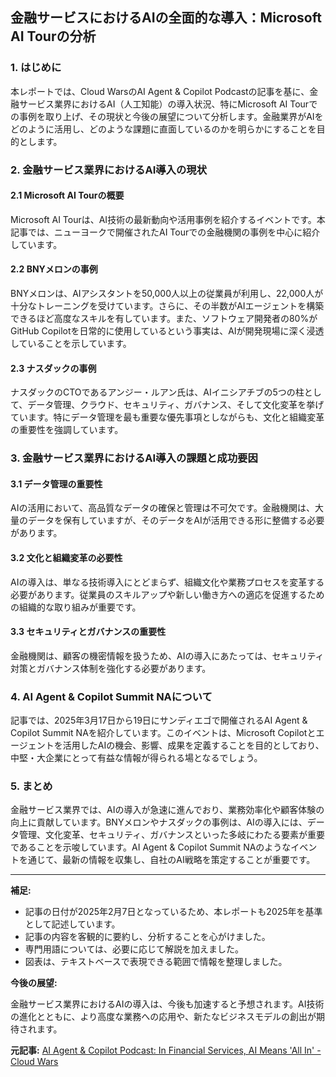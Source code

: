 ## 金融サービスにおけるAIの全面的な導入：Microsoft AI Tourの分析

### 1. はじめに

本レポートでは、Cloud WarsのAI Agent & Copilot Podcastの記事を基に、金融サービス業界におけるAI（人工知能）の導入状況、特にMicrosoft AI Tourでの事例を取り上げ、その現状と今後の展望について分析します。金融業界がAIをどのように活用し、どのような課題に直面しているのかを明らかにすることを目的とします。

### 2. 金融サービス業界におけるAI導入の現状

#### 2.1 Microsoft AI Tourの概要

Microsoft AI Tourは、AI技術の最新動向や活用事例を紹介するイベントです。本記事では、ニューヨークで開催されたAI Tourでの金融機関の事例を中心に紹介しています。

#### 2.2 BNYメロンの事例

BNYメロンは、AIアシスタントを50,000人以上の従業員が利用し、22,000人が十分なトレーニングを受けています。さらに、その半数がAIエージェントを構築できるほど高度なスキルを有しています。また、ソフトウェア開発者の80%がGitHub Copilotを日常的に使用しているという事実は、AIが開発現場に深く浸透していることを示しています。

#### 2.3 ナスダックの事例

ナスダックのCTOであるアンジー・ルアン氏は、AIイニシアチブの5つの柱として、データ管理、クラウド、セキュリティ、ガバナンス、そして文化変革を挙げています。特にデータ管理を最も重要な優先事項としながらも、文化と組織変革の重要性を強調しています。

### 3. 金融サービス業界におけるAI導入の課題と成功要因

#### 3.1 データ管理の重要性

AIの活用において、高品質なデータの確保と管理は不可欠です。金融機関は、大量のデータを保有していますが、そのデータをAIが活用できる形に整備する必要があります。

#### 3.2 文化と組織変革の必要性

AIの導入は、単なる技術導入にとどまらず、組織文化や業務プロセスを変革する必要があります。従業員のスキルアップや新しい働き方への適応を促進するための組織的な取り組みが重要です。

#### 3.3 セキュリティとガバナンスの重要性

金融機関は、顧客の機密情報を扱うため、AIの導入にあたっては、セキュリティ対策とガバナンス体制を強化する必要があります。

### 4. AI Agent & Copilot Summit NAについて

記事では、2025年3月17日から19日にサンディエゴで開催されるAI Agent & Copilot Summit NAを紹介しています。このイベントは、Microsoft Copilotとエージェントを活用したAIの機会、影響、成果を定義することを目的としており、中堅・大企業にとって有益な情報が得られる場となるでしょう。

### 5. まとめ

金融サービス業界では、AIの導入が急速に進んでおり、業務効率化や顧客体験の向上に貢献しています。BNYメロンやナスダックの事例は、AIの導入には、データ管理、文化変革、セキュリティ、ガバナンスといった多岐にわたる要素が重要であることを示唆しています。AI Agent & Copilot Summit NAのようなイベントを通じて、最新の情報を収集し、自社のAI戦略を策定することが重要です。

---

**補足:**

* 記事の日付が2025年2月7日となっているため、本レポートも2025年を基準として記述しています。
* 記事の内容を客観的に要約し、分析することを心がけました。
* 専門用語については、必要に応じて解説を加えました。
* 図表は、テキストベースで表現できる範囲で情報を整理しました。

**今後の展望:**

金融サービス業界におけるAIの導入は、今後も加速すると予想されます。AI技術の進化とともに、より高度な業務への応用や、新たなビジネスモデルの創出が期待されます。


**元記事:** [AI Agent & Copilot Podcast: In Financial Services, AI Means 'All In' - Cloud Wars](https://cloudwars.com/ai/ai-agent-copilot-podcast-in-financial-services-ai-means-all-in/)